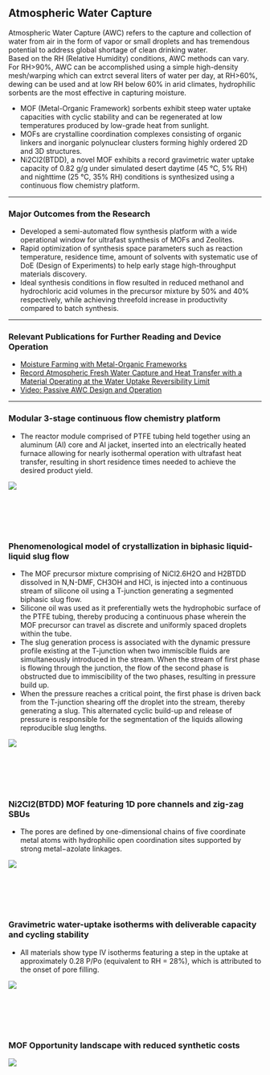 ## Atmospheric Water Capture <br>
Atmospheric Water Capture (AWC) refers to the capture and collection of water from air in the form of vapor or small droplets and has tremendous potential to address global shortage of clean drinking water.<br>
Based on the RH (Relative Humidity) conditions, AWC methods can vary. For RH>90%, AWC can be accomplished using a simple high-density mesh/warping which can extrct several liters of water per day, at RH>60%, dewing can be used and at low RH below 60% in arid climates, hydrophilic sorbents are the most effective in capturing moisture.<br>  
- MOF (Metal-Organic Framework) sorbents exhibit steep water uptake capacities with cyclic stability and can be regenerated at low temperatures produced by low-grade heat from sunlight.<br>
- MOFs are crystalline coordination complexes consisting of organic linkers and inorganic polynuclear clusters forming highly ordered 2D and 3D structures.<br>
- Ni2Cl2(BTDD), a novel MOF exhibits a record gravimetric water uptake capacity of 0.82 g/g under simulated desert daytime (45 °C, 5% RH) and nighttime (25 °C, 35% RH) conditions is synthesized using a continuous flow chemistry platform.

---

### Major Outcomes from the Research <br>
- Developed a semi-automated flow synthesis platform with a wide operational window for ultrafast synthesis of MOFs and Zeolites.<br>
- Rapid optimization of synthesis space parameters such as reaction temperature, residence time, amount of solvents with systematic use of DoE (Design of Experiments) to help early stage high-throughput materials discovery. <br>
- Ideal synthesis conditions in flow resulted in reduced methanol and hydrochloric acid volumes in the precursor mixture by 50% and 40% respectively, while achieving threefold increase in productivity compared to batch synthesis. <br>

---

### Relevant Publications for Further Reading and Device Operation<br>
- [Moisture Farming with Metal-Organic Frameworks](https://www.sciencedirect.com/science/article/pii/S2451929417302322)
- [Record Atmospheric Fresh Water Capture and Heat Transfer with a Material Operating at the Water Uptake Reversibility Limit](https://pubs.acs.org/doi/abs/10.1021/acscentsci.7b00186)
- [Video: Passive AWC Design and Operation](https://www.youtube.com/watch?v=-6T3ICXWqjc)
---

### Modular 3-stage continuous flow chemistry platform <br>
- The reactor module comprised of PTFE tubing held together using an aluminum (Al) core and Al jacket, inserted into an electrically heated furnace allowing for nearly isothermal operation with ultrafast heat transfer, resulting in short residence times needed to achieve the desired product yield. 
<img src="images/Reactor Schematic.JPG?raw=true"/>

<br><br>
---

### Phenomenological model of crystallization in biphasic liquid-liquid slug flow <br>
- The MOF precursor mixture comprising of NiCl2.6H2O and H2BTDD dissolved in N,N-DMF, CH3OH and HCl, is injected into a continuous stream of silicone oil using a T-junction generating a segmented biphasic slug flow. 
- Silicone oil was used as it preferentially wets the hydrophobic surface of the PTFE tubing, thereby producing a continuous phase wherein the MOF precursor can travel as discrete and uniformly spaced droplets within the tube.
- The slug generation process is associated with the dynamic pressure profile existing at the T-junction when two immiscible fluids are simultaneously introduced in the stream. When the stream of first phase is flowing through the junction, the flow of the second phase is obstructed due to immiscibility of the two phases, resulting in pressure build up.<br>
- When the pressure reaches a critical point, the first phase is driven back from the T-junction shearing off the droplet into the stream, thereby generating a slug. This alternated cyclic build-up and release of pressure is responsible for the segmentation of the liquids allowing reproducible slug lengths. <br>
<img src="images/AWC3.JPG?raw=true"/>

<br><br>
---

### Ni2Cl2(BTDD) MOF featuring 1D pore channels and zig-zag SBUs <br>
- The pores are defined by one-dimensional chains of five coordinate metal atoms with hydrophilic open coordination sites supported by strong metal−azolate linkages.
<img src="images/AWC4.JPG?raw=true"/>

<br><br>
---

### Gravimetric water-uptake isotherms with deliverable capacity and cycling stability <br>
- All materials show type IV isotherms featuring a step in the uptake at approximately 0.28 P/Po (equivalent to RH = 28%), which is attributed to the onset of pore filling.
<img src="images/AWC5.JPG?raw=true"/>

<br><br>
---
### MOF Opportunity landscape with reduced synthetic costs <br>
<img src="images/AWC2.jpg?raw=true"/>

<br><br>
---
